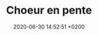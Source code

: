 ---
layout: event
title:  "Choeur en pente"
date:   2020-06-30 14:52:51 +0200
categories: event juin-2020
---